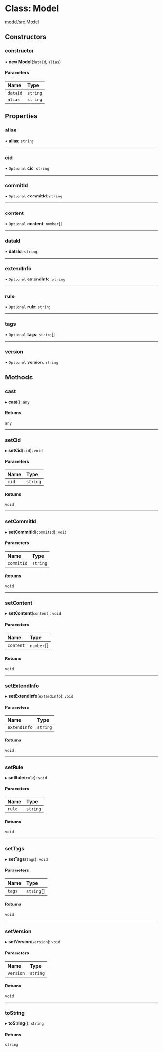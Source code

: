 # Class: Model

[model/src](../modules/model_src.md).Model

## Constructors

### constructor

• **new Model**(`dataId`, `alias`)

#### Parameters

| Name | Type |
| :------ | :------ |
| `dataId` | `string` |
| `alias` | `string` |

## Properties

### alias

• **alias**: `string`

___

### cid

• `Optional` **cid**: `string`

___

### commitId

• `Optional` **commitId**: `string`

___

### content

• `Optional` **content**: `number`[]

___

### dataId

• **dataId**: `string`

___

### extendInfo

• `Optional` **extendInfo**: `string`

___

### rule

• `Optional` **rule**: `string`

___

### tags

• `Optional` **tags**: `string`[]

___

### version

• `Optional` **version**: `string`

## Methods

### cast

▸ **cast**(): `any`

#### Returns

`any`

___

### setCid

▸ **setCid**(`cid`): `void`

#### Parameters

| Name | Type |
| :------ | :------ |
| `cid` | `string` |

#### Returns

`void`

___

### setCommitId

▸ **setCommitId**(`commitId`): `void`

#### Parameters

| Name | Type |
| :------ | :------ |
| `commitId` | `string` |

#### Returns

`void`

___

### setContent

▸ **setContent**(`content`): `void`

#### Parameters

| Name | Type |
| :------ | :------ |
| `content` | `number`[] |

#### Returns

`void`

___

### setExtendInfo

▸ **setExtendInfo**(`extendInfo`): `void`

#### Parameters

| Name | Type |
| :------ | :------ |
| `extendInfo` | `string` |

#### Returns

`void`

___

### setRule

▸ **setRule**(`rule`): `void`

#### Parameters

| Name | Type |
| :------ | :------ |
| `rule` | `string` |

#### Returns

`void`

___

### setTags

▸ **setTags**(`tags`): `void`

#### Parameters

| Name | Type |
| :------ | :------ |
| `tags` | `string`[] |

#### Returns

`void`

___

### setVersion

▸ **setVersion**(`version`): `void`

#### Parameters

| Name | Type |
| :------ | :------ |
| `version` | `string` |

#### Returns

`void`

___

### toString

▸ **toString**(): `string`

#### Returns

`string`
